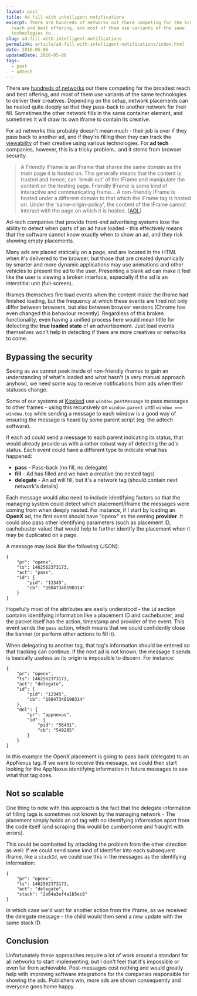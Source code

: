 ```yaml
---
layout: post
title: Ad fill with intelligent notifications
excerpt: There are hundreds of networks out there competing for the broadest
  reach and best offering, and most of them use variants of the same
  technologies to...
slug: ad-fill-with-intelligent-notifications
permalink: article/ad-fill-with-intelligent-notifications/index.html
date: 2016-05-06
updatedDate: 2016-05-06
tags:
  - post
  - adtech
---
```


There are [hundreds of networks](http://www.adnetworkdirectory.com/ad_networks/) out there competing for the broadest reach and best offering, and most of them use variants of the same technologies to deliver their creatives. Depending on the setup, network placements can be nested quite deeply so that they pass-back to another network for their fill. Sometimes the other network fills in the same container element, and sometimes it will draw its own iframe to contain its creative.

For ad networks this probably doesn't mean much - their job is over if they pass back to another ad, and if they're filling then they can track the [viewability](http://www.kiosked.com/downloads/kiosked-ad-viewability.pdf) of their creative using various technologies. For **ad tech** companies, however, this is a tricky problem.. and it stems from browser security.

> A Friendly IFrame is an IFrame that shares the same domain as the main page it is hosted on. This generally means that the content is trusted and hence, can ‘break out’ of the IFrame and manipulate the content on the hosting page. Friendly IFrame is some kind of interactive and communicating frame... A non-friendly IFrame is hosted under a different domain to that which the IFrame tag is hosted on. Under the 'same-origin-policy', the content of the IFrame cannot interact with the page on which it is hosted. ([AOL](http://creative.adform.com/support/documentation/good-to-know/friendly-and-non-friendly-iframes/))

Ad-tech companies that provide front-end advertising systems lose the ability to detect when parts of an ad have loaded - this effectively means that the software cannot know exactly when to show an ad, and they risk showing empty placements.

Many ads are placed statically on a page, and are located in the HTML when it's delivered to the browser, but those that are created dynamically by smarter and more dynamic applications may use animations and other vehicles to present the ad to the user. Presenting a blank ad can make it feel like the user is viewing a broken interface, especially if the ad is an interstitial unit (full-screen).

Iframes themselves fire load events when the content inside the iframe had finished loading, but the frequency at which these events are fired not only differ between browsers, but also between browser versions (Chrome has even changed this behaviour recently). Regardless of this broken functionality, even having a unified process here would mean little for detecting the **true loaded state** of an advertisement. Just load events themselves won't help in detecting if there are more creatives or networks to come.

## Bypassing the security
Seeing as we cannot peek inside of non-friendly iframes to gain an understanding of what's loaded and what hasn't (a very manual approach anyhow), we need some way to receive notifications from ads when their statuses change.

Some of our systems at [Kiosked](http://kiosked.com) use `window.postMessage` to pass messages to other frames - using this recursively on `window.parent` until `window === window.top` while sending a message to each window is a good way of ensuring the message is heard by some parent script (eg. the adtech software).

If each ad could send a message to each parent indicating its status, that would already provide us with a rather robust way of detecting the ad's status. Each event could have a different type to indicate what has happened:

 * __pass__ - Pass-back (no fill, no delegate)
 * __fill__ - Ad has filled and we have a creative (no nested tags)
 * __delegate__ - An ad will fill, but it's a network tag (should contain next network's details)

Each message would also need to include identifying factors so that the managing system could detect which placement/iframe the messages were coming from when deeply nested. For instance, if I start by loading an **OpenX** ad, the first event should have "openx" as the owning __provider__. It could also pass other identifying parameters (such as placement ID, cachebuster value) that would help to further identify the placement when it may be duplicated on a page.

A message may look like the following (JSON):

```
{
    "pr": "openx",
    "ts": 1462562373173,
    "act": "pass",
    "id": {
        "pid": "12345",
        "cb": "19847348190314"
    }
}
```

Hopefully most of the attributes are easily understood - the `id` section contains identifying information like a placement ID and cachebuster, and the packet itself has the action, timestamp and provider of the event. This event sends the `pass` action, which means that we could confidently close the banner (or perform other actions to fill it).

When delegating to another tag, that tag's information should be entered so that tracking can continue. If the next ad is not known, the message it sends is basically useless as its origin is impossible to discern. For instance:

```
{
    "pr": "openx",
    "ts": 1462562373173,
    "act": "delegate",
    "id": {
        "pid": "12345",
        "cb": "19847348190314"
    },
    "del": {
        "pr": "appnexus",
        "id": {
            "pid": "56431",
            "cb": "549285"
        }
    }
}
```

In this example the OpenX placement is going to pass back (delegate) to an AppNexus tag. If we were to receive this message, we could then start looking for the AppNexus identifying information in future messages to see what that tag does.

## Not so scalable
One thing to note with this approach is the fact that the delegate information of filling tags is sometimes not known by the managing network - The placement simply holds an ad tag with no identifying information apart from the code itself (and scraping this would be cumbersome and fraught with errors).

This could be combatted by attacking the problem from the other direction as well: If we could send some kind of identifier into each subsequent iframe, like a `stackId`, we could use this in the messages as the identifying information:

```
{
    "pr": "openx",
    "ts": 1462562373173,
    "act": "delegate",
    "stack": "2e64a3ef4a1b5ec8"
}
```

In which case we'd wait for another action from the iframe, as we received the delegate message - the child would then send a new update with the same stack ID.

## Conclusion
Unfortunately these approaches require a lot of work around a standard for all networks to start implementing, but I don't feel that it's impossible or even far from achievable. Post-messages cost nothing and would greatly help with improving software integrations for the companies responsible for showing the ads. Publishers win, more ads are shown consequently and everyone goes home happy.
